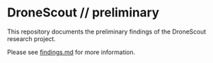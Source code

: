 # DroneScout // preliminary

This repository documents the preliminary findings of the DroneScout research project.

Please see [findings.md](findings.md) for more information.
